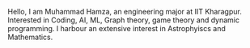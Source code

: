 Hello, I am Muhammad Hamza, an engineering major at IIT Kharagpur.
Interested in Coding, AI, ML, Graph theory, game theory and dynamic programming. 
I harbour an extensive interest in Astrophyiscs and Mathematics.

<!---
Hamza-Faarooq/Hamza-Faarooq is a ✨ special ✨ repository because its `README.md` (this file) appears on your GitHub profile.
You can click the Preview link to take a look at your changes.
--->
